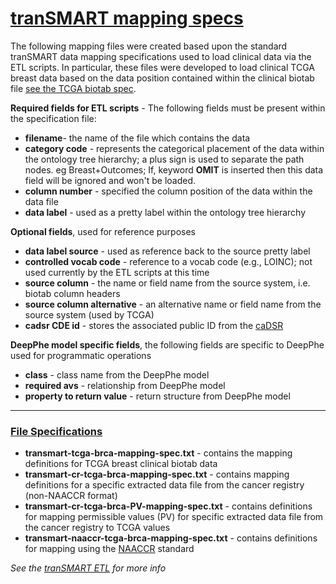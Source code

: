 # **<u>tranSMART mapping specs</u>**

The following mapping files were created based upon the standard tranSMART data mapping specifications used to load clinical data via the ETL scripts. In particular, these files were developed to load clinical TCGA breast data based on the data position contained within the clinical biotab file [see the TCGA biotab spec](https://wiki.nci.nih.gov/display/TCGA/Biotab).

**Required fields for ETL scripts** - The following fields must be present within the specification file:
- **filename**- the name of the file which contains the data
- **category code** - represents the categorical placement of the data within the ontology tree hierarchy; a plus sign is used to separate the path nodes. eg Breast+Outcomes; If, keyword **OMIT** is inserted then this data field will be ignored and won't be loaded.
- **column number** - specified the column position of the data within the data file
- **data label** - used as a pretty label within the ontology tree hierarchy

**Optional fields**, used for reference purposes

- **data label source** - used as reference back to the source pretty label
- **controlled vocab code** - reference to a vocab code (e.g., LOINC); not used currently by the ETL scripts at this time
- **source column** - the name or field name from the source system,  i.e. biotab column headers
- **source column alternative** - an alternative name or field name from the source system (used by TCGA)
- **cadsr CDE id** - stores the associated public ID from the [caDSR](https://cdebrowser.nci.nih.gov/CDEBrowser/)

**DeepPhe model specific fields**, the following fields are specific to DeepPhe used for programmatic operations
- **class** - class name from the DeepPhe model
- **required avs** - relationship from DeepPhe model
- **property to return value** - return structure from DeepPhe model
---
### <u>File Specifications</u>
- **transmart-tcga-brca-mapping-spec.txt** - contains the mapping definitions for TCGA breast clinical biotab data
- **transmart-cr-tcga-brca-mapping-spec.txt** - contains mapping definitions for a specific extracted data file from the cancer registry (non-NAACCR format)
- **transmart-cr-tcga-brca-PV-mapping-spec.txt** - contains definitions for mapping permissible values (PV) for specific extracted data file from the cancer registry to TCGA values
- **transmart-naaccr-tcga-brca-mapping-spec.txt** - contains definitions for mapping using the [NAACCR](http://naaccr.org/) standard 



*See the [tranSMART ETL](https://github.com/transmart/tranSMART-ETL) for more info*